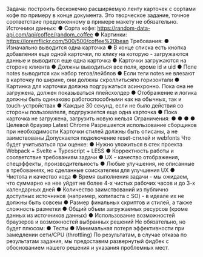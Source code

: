 Задача: построить бесконечно расширяемую ленту карточек с сортами кофе по примеру в конце документа. Это творческое задание, точное соответствие предложенному в примере макету не обязательно.
Источники данных:
● Сорта кофе: https://random-data-api.com/api/coffee/random_coffee
● Картинки: https://loremflickr.com/500/500/coffee%20bean
Требования:
● Изначально выводится одна карточка
● В конце списка есть кнопка добавления еще одной карточки, по клику на которую -
загружаются данные и выводится еще одна карточка
● Карточки загружаются на стороне клиента
● Должны выводиться все поля, кроме id и uid
● Поле notes выводится как набор тегов/лейблов
● Если теги notes не влезают в карточку по ширине, они должны
скроллитьсяпо горизонтали
● Картинка для карточки должна подгружаться асинхронно. Пока она не загружена,
должен показываться плейсхолдер
● Отображение и логика должны быть одинаково работоспособными как
на обычных, так и touch-устройствах
● Каждые 30 секунд, если не было действия со стороны пользователя, подгружается
еще одна карточка
● Пока карточка не загружена, загрузить новую нельзя
Ограничения:
● ● ● ●
Целевой браузер Latest Chrome
Разрешается использование сборщиков при необходимости Карточки стилей должны быть описаны, а не заимствованы Допускается подключение reset-стилей и webfonts
Что будет учитываться при оценке:
● Нужно уложиться в стек проекта Webpack + Svelte + Typescript + LESS ● Корректность работы и соответствие требованиям задачи
● UX - качество отображения, спецэффекты, производительность
● Любые улучшения, не описанные в требованиях, но сделанные
соискателем для улучшения UX
● Чистота и качество кода
● Время выполнения задачи - мы ожидаем, что суммарно на нее уйдет не
более 4-х чистых рабочих часов и до 3-х календарных дней
● Количество заимствований из публично доступных источников (например, копипаста с SO) - в идеале их не должны быть совсем
● Размер финальных скриптов и стилей, а также сложность разметки
● Общий объем загружаемых ресурсов (кроме данных из источников данных)
● Использование возможностей браузеров и возможностей выбранных решений
Не обязательно, но будет плюсом:
● Тесты
● Минимальная потеря эффективности при замедлении сети/CPU (throttling)
По результатам, в случае отказа по результатам задания, мы предоставим развернутый фидбек с обоснованием нашего решения и указания проблемных мест.
